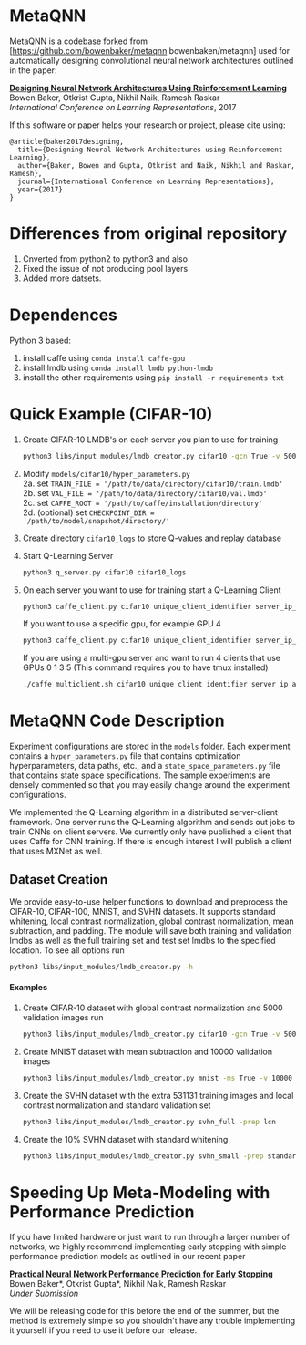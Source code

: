 MetaQNN
========

MetaQNN is a codebase forked from [https://github.com/bowenbaker/metaqnn bowenbaken/metaqnn] used for automatically designing convolutional neural network architectures outlined in the paper: 

**[Designing Neural Network Architectures Using Reinforcement Learning](https://arxiv.org/pdf/1611.02167.pdf)**   
Bowen Baker, Otkrist Gupta, Nikhil Naik, Ramesh Raskar  
*International Conference on Learning Representations*, 2017

If this software or paper helps your research or project, please cite using:

    @article{baker2017designing,
      title={Designing Neural Network Architectures using Reinforcement Learning},
      author={Baker, Bowen and Gupta, Otkrist and Naik, Nikhil and Raskar, Ramesh},
      journal={International Conference on Learning Representations},
      year={2017}
    }

# Differences from original repository
1. Cnverted from python2 to python3 and also 
2. Fixed the issue of not producing pool layers
3. Added more datsets.

# Dependences
Python 3 based:
1. install caffe using ```conda install caffe-gpu```
2. install lmdb using ```conda install lmdb python-lmdb```
3. install the other requirements using ```pip install -r requirements.txt```

# Quick Example (CIFAR-10)
1. Create CIFAR-10 LMDB's on each server you plan to use for training  

    ``` bash
    python3 libs/input_modules/lmdb_creator.py cifar10 -gcn True -v 5000
    ```
    
2. Modify `models/cifar10/hyper_parameters.py`  
  2a. set `TRAIN_FILE = '/path/to/data/directory/cifar10/train.lmdb'`  
  2b. set `VAL_FILE = '/path/to/data/directory/cifar10/val.lmdb'`  
  2c. set `CAFFE_ROOT = '/path/to/caffe/installation/directory'`  
  2d. (optional) set `CHECKPOINT_DIR = '/path/to/model/snapshot/directory/'`  
3. Create directory `cifar10_logs` to store Q-values and replay database
4. Start Q-Learning Server

    ```bash 
    python3 q_server.py cifar10 cifar10_logs
    ```
    
5. On each server you want to use for training start a Q-Learning Client

    ```bash
    python3 caffe_client.py cifar10 unique_client_identifier server_ip_addr
    ```
    If you want to use a specific gpu, for example GPU 4
    ```bash
    python3 caffe_client.py cifar10 unique_client_identifier server_ip_addr -gpu 4
    ```
    If you are using a multi-gpu server and want to run 4 clients that use GPUs 0 1 3 5 (This command requires you to have tmux installed)
    ```bash
    ./caffe_multiclient.sh cifar10 unique_client_identifier server_ip_addr 0 1 3 5
    ```

# MetaQNN Code Description

Experiment configurations are stored in the `models` folder. Each experiment contains a `hyper_parameters.py` file that contains optimization hyperparameters, data paths, etc., and a `state_space_parameters.py` file that contains state space specifications. The sample experiments are densely commented so that you may easily change around the experiment configurations.

We implemented the Q-Learning algorithm in a distributed server-client framework. One server runs the Q-Learning algorithm and sends out jobs to train CNNs on client servers. We currently only have published a client that uses Caffe for CNN training. If there is enough interest I will publish a client that uses MXNet as well.

## Dataset Creation
We provide easy-to-use helper functions to download and preprocess the CIFAR-10, CIFAR-100, MNIST, and SVHN datasets. It supports standard whitening, local contrast normalization, global contrast normalization, mean subtraction, and padding. The module will save both training and validation lmdbs as well as the full training set and test set lmdbs to the specified location. To see all options run
```bash
python3 libs/input_modules/lmdb_creator.py -h
```
#### Examples
1. Create CIFAR-10 dataset with global contrast normalization and 5000 validation images run

    ```bash
    python3 libs/input_modules/lmdb_creator.py cifar10 -gcn True -v 5000
    ```
    
2. Create MNIST dataset with mean subtraction and 10000 validation images

    ```bash
    python3 libs/input_modules/lmdb_creator.py mnist -ms True -v 10000
    ```

3. Create the SVHN dataset with the extra 531131 training images and local contrast normalization and standard validation set

    ```bash
    python3 libs/input_modules/lmdb_creator.py svhn_full -prep lcn 
    ```
    
4. Create the 10% SVHN dataset with standard whitening

    ```bash
    python3 libs/input_modules/lmdb_creator.py svhn_small -prep standard_whiten
    ```

# Speeding Up Meta-Modeling with Performance Prediction

If you have limited hardware or just want to run through a larger number of networks, we highly recommend implementing early stopping with simple performance prediction models as outlined in our recent paper

**[Practical Neural Network Performance Prediction for Early Stopping](https://arxiv.org/pdf/1705.10823.pdf)**   
Bowen Baker\*, Otkrist Gupta\*, Nikhil Naik, Ramesh Raskar  
*Under Submission*

We will be releasing code for this before the end of the summer, but the method is extremely simple so you shouldn't have any trouble implementing it yourself if you need to use it before our release.
